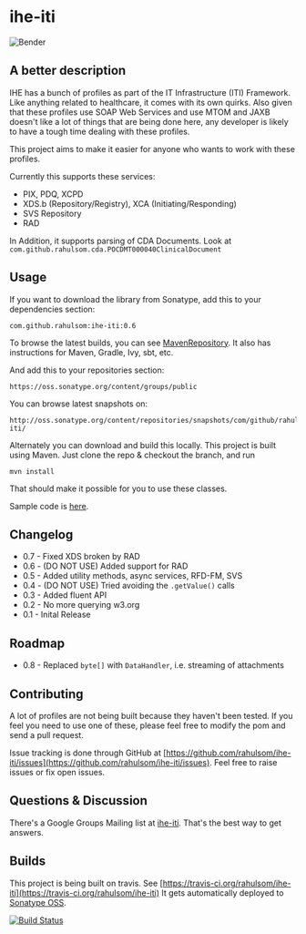 ihe-iti
=======

![Bender](http://i.imgur.com/M6TjMim.jpg)

A better description
--------------------

IHE has a bunch of profiles as part of the IT Infrastructure (ITI) Framework.
Like anything related to healthcare, it comes with its own quirks. Also given
that these profiles use SOAP Web Services and use MTOM and JAXB doesn't like
a lot of things that are being done here, any developer is likely to have a
tough time dealing with these profiles.

This project aims to make it easier for anyone who wants to work with these
profiles.

Currently this supports these services:

* PIX, PDQ, XCPD
* XDS.b (Repository/Registry), XCA (Initiating/Responding)
* SVS Repository
* RAD

In Addition, it supports parsing of CDA Documents. Look at `com.github.rahulsom.cda.POCDMT000040ClinicalDocument`


Usage
-----

If you want to download the library from Sonatype, add this to your dependencies
section:

    com.github.rahulsom:ihe-iti:0.6

To browse the latest builds, you can see [MavenRepository](http://mvnrepository.com/artifact/com.github.rahulsom/ihe-iti). It also has instructions for Maven, Gradle, Ivy, sbt, etc.

And add this to your repositories section:

    https://oss.sonatype.org/content/groups/public
    
You can browse latest snapshots on:

    http://oss.sonatype.org/content/repositories/snapshots/com/github/rahulsom/ihe-iti/
    
Alternately you can download and build this locally. This project is built using
Maven. Just clone the repo & checkout the branch, and run

    mvn install

That should make it possible for you to use these classes.

Sample code is [here](http://rahulsom.github.io/ihe-iti/).

Changelog
---------
* 0.7 - Fixed XDS broken by RAD
* 0.6 - (DO NOT USE) Added support for RAD
* 0.5 - Added utility methods, async services, RFD-FM, SVS
* 0.4 - (DO NOT USE) Tried avoiding the `.getValue()` calls
* 0.3 - Added fluent API
* 0.2 - No more querying w3.org
* 0.1 - Inital Release

Roadmap
-------
* 0.8 - Replaced `byte[]` with `DataHandler`, i.e. streaming of attachments

Contributing
------------

A lot of profiles are not being built because they haven't been tested. If you
feel you need to use one of these, please feel free to modify the pom and send
a pull request.

Issue tracking is done through GitHub at [https://github.com/rahulsom/ihe-iti/issues](https://github.com/rahulsom/ihe-iti/issues). Feel free to raise issues or fix open issues.

Questions & Discussion
----------------------

There's a Google Groups Mailing list at [ihe-iti](https://groups.google.com/d/forum/ihe-iti). That's the best way to get answers.

Builds
------

This project is being built on travis. See
[https://travis-ci.org/rahulsom/ihe-iti](https://travis-ci.org/rahulsom/ihe-iti)
It gets automatically deployed to [Sonatype OSS](https://oss.sonatype.org/).

[![Build Status](https://travis-ci.org/rahulsom/ihe-iti.png)](https://travis-ci.org/rahulsom/ihe-iti)
